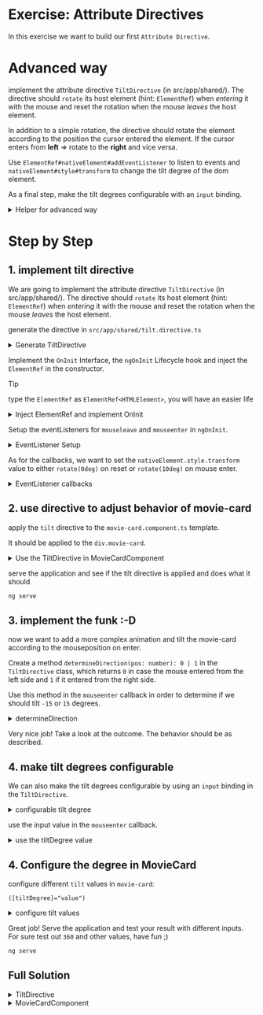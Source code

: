 # Exercise: Attribute Directives

In this exercise we want to build our first `Attribute Directive`.

# Advanced way

implement the attribute directive `TiltDirective` (in src/app/shared/). The directive should `rotate` its host element (hint: `ElementRef`)
when _entering_ it with the mouse and reset the rotation when the mouse _leaves_ the host element.

In addition to a simple rotation, the directive should rotate the element according to the position
the cursor entered the element.
If the cursor enters from **left** => rotate to the **right** and vice versa.

Use `ElementRef#nativeElement#addEventListener` to listen to events and `nativeElement#style#transform` to change
the tilt degree of the dom element.

As a final step, make the tilt degrees configurable with an `input` binding.

<details>
  <summary>Helper for advanced way</summary>

```bash
ng g directive shared/tilt
```

```ts

transform = 'rotate()';

this.elementRef.nativeElement.addEventListener('event', callbackFn);

/**
 *
 * returns 0 if entered from left, 1 if entered from right
 */
determineDirection(pos: number): 0 | 1 {
    const width = this.elementRef.nativeElement.clientWidth;
    const middle = this.elementRef.nativeElement.getBoundingClientRect().left + width / 2;
    return (pos > middle ? 1 : 0);
}

```
</details>

# Step by Step

## 1. implement tilt directive

We are going to implement the attribute directive `TiltDirective` (in src/app/shared/).
The directive should `rotate` its host element (hint: `ElementRef`) when _entering_ it with the mouse 
and reset the rotation when the mouse _leaves_ the host element.

generate the directive in `src/app/shared/tilt.directive.ts`

<details>
  <summary>Generate TiltDirective</summary>


```bash
ng generate directive shared/tilt

OR

ng g d shared/tilt
```

```ts
// src/app/shared/tilt.directive.ts
import { Directive } from '@angular/core';

@Directive({
    selector: '[tilt]',
    standalone: true
})
export class TiltDirective {
    
    constructor() {}
}
```

</details>


Implement the `OnInit` Interface, the `ngOnInit` Lifecycle hook and inject the `ElementRef` in the constructor.

> [!TIP]
> type the `ElementRef` as `ElementRef<HTMLElement>`, you will have an easier life

<details>
    <summary>Inject ElementRef and implement OnInit</summary>

```ts
// src/app/shared/tilt.directive.ts

import { Directive, ElementRef, OnInit } from '@angular/core';

@Directive({
    selector: '[tilt]',
    standalone: true
})
export class TiltDirective implements OnInit {
    
    constructor(private element: ElementRef<HTMLElement>) {}
    
    ngOnInit() {}
    
}
```

</details>

Setup the eventListeners for `mouseleave` and `mouseenter` in `ngOnInit`.

<details>
  <summary>EventListener Setup</summary>


```ts
// src/app/shared/tilt.directive.ts

ngOnInit() {
  this.element.nativeElement.addEventListener('mouseleave', () => {
    // we want to reset the styles here
  });
  
  this.element.nativeElement.addEventListener('mouseenter', (event) => {
    // we want to set the styles here
  });
}

```
</details>


As for the callbacks, we want to set the `nativeElement.style.transform` value to either `rotate(0deg)` on reset
or `rotate(10deg)` on mouse enter.

<details>
  <summary>EventListener callbacks</summary>

```ts
// src/app/shared/tilt.directive.ts

ngOnInit() {
  this.element.nativeElement.addEventListener('mouseleave', () => {
    this.element.nativeElement.style.transform = 'rotate(0deg)';
  });

  this.element.nativeElement.addEventListener('mouseenter', () => {
    this.element.nativeElement.style.transform = 'rotate(5deg)';
  });
}
```

</details>

## 2. use directive to adjust behavior of movie-card

apply the `tilt` directive to the `movie-card.component.ts` template.

It should be applied to the `div.movie-card`.

<details>
  <summary>Use the TiltDirective in MovieCardComponent</summary>

```html
<!--movie-card.component.ts-->

<div class="movie-card" tilt>
    <!--  content-->
</div>
```

If not autocompleted, don't forget to add the `TiltDirective` to the `MovieCardComponent`s `import` array.

```ts
// movie-card.component.ts

import { TiltDirective } from '../../shared/tilt.directive';

@Component({
  /**/,
  imports: [/*...*/, TiltDirective]
})
export class MovieCardComponent {}

```

</details>

serve the application and see if the tilt directive is applied and does what it should

```bash
ng serve
```

## 3. implement the funk :-D

now we want to add a more complex animation and tilt the movie-card according to the mouseposition on enter.

Create a method `determineDirection(pos: number): 0 | 1` in the `TiltDirective` class, which returns `0` in case
the mouse entered from the left side and `1` if it entered from the right side.

Use this method in the `mouseenter` callback in order to determine if we should tilt `-15` or `15` degrees.

<details>
  <summary>determineDirection</summary>

```ts
// tilt.directive.ts

ngOnInit() {
  this.element.nativeElement.addEventListener('mouseleave', () => {
    this.element.nativeElement.style.transform = 'rotate(0deg)';
  });

  this.element.nativeElement.addEventListener('mouseenter', event => {
    const pos = this.determineDirection(event.pageX);
    this.element.nativeElement.style.transform = `rotate(${pos === 0 ? '5deg' : '-5deg'})`;
  });
}

/**
 *
 * returns 0 if entered from left, 1 if entered from right
 */
determineDirection(pos: number): 0 | 1 {
  const width = this.element.nativeElement.clientWidth;
  const middle =
    this.element.nativeElement.getBoundingClientRect().left + width / 2;
  return pos > middle ? 1 : 0;
}
```

</details>

Very nice job! Take a look at the outcome. The behavior should be as described.

## 4. make tilt degrees configurable

We can also make the tilt degrees configurable by using an `input` binding in the `TiltDirective`.

<details>
  <summary>configurable tilt degree</summary>

```ts
// src/app/shared/tilt.directive.ts

tiltDegree = input(5);

```

</details>

use the input value in the `mouseenter` callback.

<details>
  <summary>use the tiltDegree value</summary>


```ts
// tilt.directive.ts

ngOnInit() {
  this.element.nativeElement.addEventListener('mouseleave', () => {
    this.element.nativeElement.style.transform = 'rotate(0deg)';
  });

  this.element.nativeElement.addEventListener('mouseenter', event => {
    const pos = this.determineDirection(event.pageX);
    this.element.nativeElement.style.transform = `rotate(${pos === 0 ? `${this.tiltDegree()}deg` : `-${this.tiltDegree()}deg`})`;
  });
}

```

</details>

## 4. Configure the degree in MovieCard

configure different `tilt` values in `movie-card`:

`([tiltDegree]="value")`

<details>
  <summary>configure tilt values</summary>

```html
<!--movie-card.component.ts-->
<div class="movie-card" tilt [tiltDegree]="360">
    <!--  content-->
</div>

```

</details>

Great job! Serve the application and test your result with different inputs. 
For sure test out `360` and other values, have fun ;)

```bash
ng serve
```

## Full Solution

<details>
  <summary>TiltDirective</summary>

```ts

import { Directive, ElementRef, input, OnInit } from '@angular/core';

@Directive({
  selector: '[tilt]',
  standalone: true,
})
export class TiltDirective implements OnInit {
  tiltDegree = input(5);

  constructor(private element: ElementRef<HTMLElement>) {}

  ngOnInit() {
    this.element.nativeElement.addEventListener('mouseleave', () => {
      this.element.nativeElement.style.transform = 'rotate(0deg)';
    });

    this.element.nativeElement.addEventListener('mouseenter', event => {
      const pos = this.determineDirection(event.pageX);
      this.element.nativeElement.style.transform = `rotate(${pos === 0 ? `${this.tiltDegree()}deg` : `-${this.tiltDegree()}deg`})`;
    });
  }

  /**
   *
   * returns 0 if entered from left, 1 if entered from right
   */
  determineDirection(pos: number): 0 | 1 {
    const width = this.element.nativeElement.clientWidth;
    const middle =
      this.element.nativeElement.getBoundingClientRect().left + width / 2;
    return pos > middle ? 1 : 0;
  }
}


```

</details>

<details>
  <summary>MovieCardComponent</summary>

```ts
import { Component, input, model } from '@angular/core';

import { MovieModel } from '../../shared/model/movie.model';
import { TiltDirective } from '../../shared/tilt.directive';
import { StarRatingComponent } from '../../ui/pattern/star-rating/star-rating.component';

@Component({
  selector: 'movie-card',
  standalone: true,
  imports: [StarRatingComponent, TiltDirective],
  template: `
    <div class="movie-card" tilt [tiltDegree]="360">
      <img
        class="movie-image"
        [alt]="movie().title"
        [src]="'https://image.tmdb.org/t/p/w342' + movie().poster_path" />
      <div class="movie-card-content">
        <div class="movie-card-title">{{ movie().title }}</div>
        <div class="movie-card-rating">
          <ui-star-rating [rating]="movie().vote_average" />
        </div>
      </div>
      <button
        class="favorite-indicator"
        [class.is-favorite]="favorite()"
        (click)="toggle()">
        @if (favorite()) {
          I like it
        } @else {
          Like me
        }
      </button>
    </div>
  `,
  styles: `
    .movie-card {
      transition:
        box-shadow 0.15s cubic-bezier(0.4, 0, 0.2, 1) 0s,
        transform 0.25s cubic-bezier(0.4, 0, 0.2, 1) 0s;
    }

    .movie-card:hover {
      .movie-image {
        transform: scale(1);
      }
      box-shadow: 0 0 4px 2px rgba(0, 0, 0, 0.6);
    }

    .movie-image {
      display: block;
      width: 100%;
      height: auto;
      transition: transform 0.15s cubic-bezier(0.4, 0, 0.2, 1) 0s;
      transform: scale(0.97);
    }

    .movie-card-content {
      text-align: center;
      padding: 1.5rem 3rem;
      font-size: 1.5rem;
    }

    .movie-card-title {
      font-size: 2rem;
    }
  `,
})
export class MovieCardComponent {
  movie = input.required<MovieModel>();
  favorite = model(false);

  toggle() {
    this.favorite.set(!this.favorite());
  }
}

```

</details>
